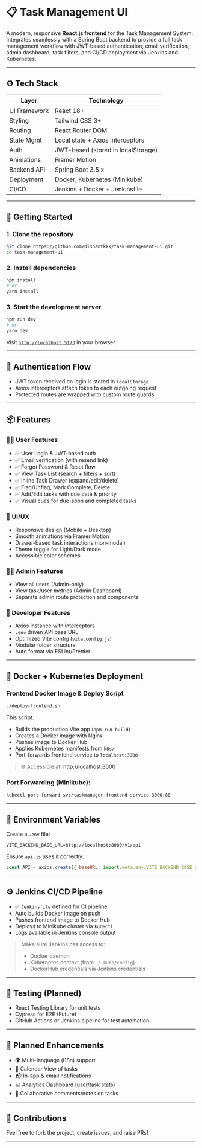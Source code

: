 # 📋 Task Management UI

A modern, responsive **React.js frontend** for the Task Management System. Integrates seamlessly with a Spring Boot backend to provide a full task management workflow with JWT-based authentication, email verification, admin dashboard, task filters, and CI/CD deployment via Jenkins and Kubernetes.

---

## ⚙️ Tech Stack

| Layer            | Technology                          |
|------------------|--------------------------------------|
| UI Framework     | React 18+                            |
| Styling          | Tailwind CSS 3+                      |
| Routing          | React Router DOM                     |
| State Mgmt       | Local state + Axios Interceptors     |
| Auth             | JWT-based (stored in localStorage)   |
| Animations       | Framer Motion                        |
| Backend API      | Spring Boot 3.5.x                    |
| Deployment       | Docker, Kubernetes (Minikube)        |
| CI/CD            | Jenkins + Docker + Jenkinsfile       |

---

## 🚀 Getting Started

### 1. Clone the repository

```bash
git clone https://github.com/dishantkkk/task-management-ui.git
cd task-management-ui
```

### 2. Install dependencies

```bash
npm install
# or
yarn install
```

### 3. Start the development server

```bash
npm run dev
# or
yarn dev
```

Visit [`http://localhost:5173`](http://localhost:5173) in your browser.

---

## 🔑 Authentication Flow

- JWT token received on login is stored in `localStorage`
- Axios interceptors attach token to each outgoing request
- Protected routes are wrapped with custom route guards

---

## 📦 Features

### 🧑‍💻 User Features

- ✅ User Login & JWT-based auth
- ✅ Email verification (with resend link)
- ✅ Forgot Password & Reset flow
- ✅ View Task List (search + filters + sort)
- ✅ Inline Task Drawer (expand/edit/delete)
- ✅ Flag/Unflag, Mark Complete, Delete
- ✅ Add/Edit tasks with due date & priority
- ✅ Visual cues for due-soon and completed tasks

### 🎨 UI/UX

- Responsive design (Mobile + Desktop)
- Smooth animations via Framer Motion
- Drawer-based task interactions (non-modal)
- Theme toggle for Light/Dark mode
- Accessible color schemes

### 🧑‍💼 Admin Features

- View all users (Admin-only)
- View task/user metrics (Admin Dashboard)
- Separate admin route protection and components

### 🔧 Developer Features

- Axios instance with interceptors
- `.env` driven API base URL
- Optimized Vite config (`vite.config.js`)
- Modular folder structure
- Auto format via ESLint/Prettier

---

## 🐳 Docker + Kubernetes Deployment

### Frontend Docker Image & Deploy Script

```bash
./deploy-frontend.sh
```

This script:

- Builds the production Vite app (`npm run build`)
- Creates a Docker image with Nginx
- Pushes image to Docker Hub
- Applies Kubernetes manifests from `k8s/`
- Port-forwards frontend service to `localhost:3000`

> 🌐 Accessible at: [http://localhost:3000](http://localhost:3000)

### Port Forwarding (Minikube):

```bash
kubectl port-forward svc/taskmanager-frontend-service 3000:80
```

---

## 🔧 Environment Variables

Create a `.env` file:

```env
VITE_BACKEND_BASE_URL=http://localhost:8080/v1/api
```

Ensure `api.js` uses it correctly:

```js
const API = axios.create({ baseURL: import.meta.env.VITE_BACKEND_BASE_URL });
```

---

## ⚙️ Jenkins CI/CD Pipeline

- ✅ `Jenkinsfile` defined for CI pipeline
- Auto builds Docker image on push
- Pushes frontend image to Docker Hub
- Deploys to Minikube cluster via `kubectl`
- Logs available in Jenkins console output

> Make sure Jenkins has access to:
> - Docker daemon
> - Kubernetes context (from `~/.kube/config`)
> - DockerHub credentials via Jenkins credentials

---

## 🧪 Testing (Planned)

- React Testing Library for unit tests
- Cypress for E2E (Future)
- GitHub Actions or Jenkins pipeline for test automation

---

## 🔮 Planned Enhancements

- 🌍 Multi-language (i18n) support
- 📅 Calendar View of tasks
- 📬 In-app & email notifications
- 📊 Analytics Dashboard (user/task stats)
- 💬 Collaborative comments/notes on tasks

---

## 🙌 Contributions

Feel free to fork the project, create issues, and raise PRs!

---
